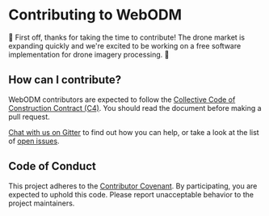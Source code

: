 # Contributing to WebODM

:tada: First off, thanks for taking the time to contribute! The drone market is expanding quickly and we're excited to be working on a free software implementation for drone imagery processing. :tada:

## How can I contribute?

WebODM contributors are expected to follow the [Collective Code of Construction Contract (C4)](https://rfc.zeromq.org/spec:42/C4/). You should read the document before making a pull request.

[Chat with us on Gitter](https://gitter.im/OpenDroneMap/OpenDroneMap) to find out how you can help, or take a look at the list of [open issues](https://github.com/OpenDroneMap/WebODM/issues).

## Code of Conduct

This project adheres to the [Contributor Covenant](CONDUCT.md). By participating, you are expected to uphold this code. Please report unacceptable behavior to the project maintainers.

    
